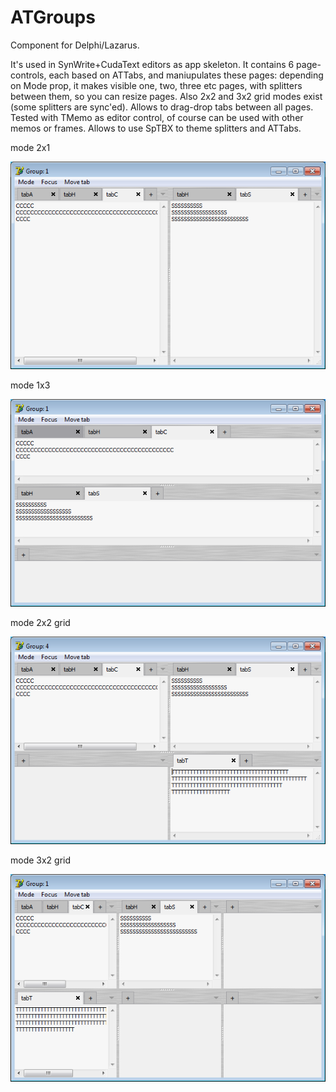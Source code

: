 ATGroups
========

Component for Delphi/Lazarus.

It's used in SynWrite+CudaText editors as app skeleton. It contains 6 page-controls, each based on ATTabs, and maniupulates these pages: depending on Mode prop, it makes visible one, two, three etc pages, with splitters between them, so you can resize pages. Also 2x2 and 3x2 grid modes exist (some splitters are sync'ed). Allows to drag-drop tabs between all pages. Tested with TMemo as editor control, of course can be used with other memos or frames. Allows to use SpTBX to theme splitters and ATTabs.

mode 2x1

![img](img/attabs_mode2x1.png?raw=true)

mode 1x3

![img](img/attabs_mode1x3.png?raw=true)

mode 2x2 grid

![img](img/attabs_mode2x2.png?raw=true)

mode 3x2 grid

![img](img/attabs_mode3x2.png?raw=true)
